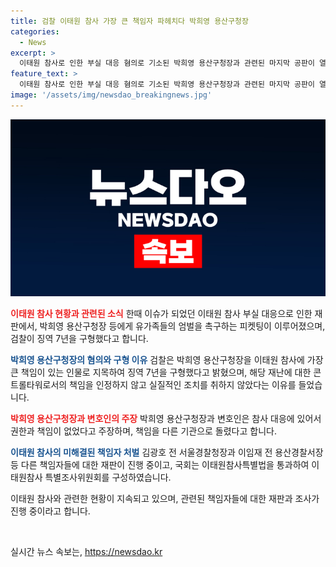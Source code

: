 ```yaml
---
title: 검찰 이태원 참사 가장 큰 책임자 파헤치다 박희영 용산구청장
categories:
  - News
excerpt: >
  이태원 참사로 인한 부실 대응 혐의로 기소된 박희영 용산구청장과 관련된 마지막 공판이 열렸다. 유가족은 엄벌을 촉구하며 법정 앞에서 시위를 벌였고, 검찰은 박 구청장에게 징역 7년을 구형했다. 유가족들은 박 구청장의 주장을 거짓이라고 항의했고, 변호인은 책임을 다른 기관으로 돌렸다. 현재 이태원 참사 책임을 묻기 위한 재판이 여러 건 진행 중이며, 관련자들은 책임을 서로 떠넘기는 상황이다.
feature_text: >
  이태원 참사로 인한 부실 대응 혐의로 기소된 박희영 용산구청장과 관련된 마지막 공판이 열렸다. 유가족은 엄벌을 촉구하며 법정 앞에서 시위를 벌였고, 검찰은 박 구청장에게 징역 7년을 구형했다. 유가족들은 박 구청장의 주장을 거짓이라고 항의했고, 변호인은 책임을 다른 기관으로 돌렸다. 현재 이태원 참사 책임을 묻기 위한 재판이 여러 건 진행 중이며, 관련자들은 책임을 서로 떠넘기는 상황이다.
image: '/assets/img/newsdao_breakingnews.jpg'
---
```


<p><img src="/assets/img/newsdao_breakingnews.jpg" alt="ranknews 속보" /></p>

<p><b><span style="color: #ee2323;">이태원 참사 현황과 관련된 소식</span></b>
한때 이슈가 되었던 이태원 참사 부실 대응으로 인한 재판에서, 박희영 용산구청장 등에게 유가족들의 엄벌을 촉구하는 피켓팅이 이루어졌으며, 검찰이 징역 7년을 구형했다고 합니다.</p>

<p><b><span style="color: #1a5490;">박희영 용산구청장의 혐의와 구형 이유</span></b>
검찰은 박희영 용산구청장을 이태원 참사에 가장 큰 책임이 있는 인물로 지목하여 징역 7년을 구형했다고 밝혔으며, 해당 재난에 대한 콘트롤타워로서의 책임을 인정하지 않고 실질적인 조치를 취하지 않았다는 이유를 들었습니다.</p>

<p><b><span style="color: #ee2323;">박희영 용산구청장과 변호인의 주장</span></b>
박희영 용산구청장과 변호인은 참사 대응에 있어서 권한과 책임이 없었다고 주장하며, 책임을 다른 기관으로 돌렸다고 합니다.</p>

<p><b><span style="color: #1a5490;">이태원 참사의 미해결된 책임자 처벌</span></b>
김광호 전 서울경찰청장과 이임재 전 용산경찰서장 등 다른 책임자들에 대한 재판이 진행 중이고, 국회는 이태원참사특별법을 통과하여 이태원참사 특별조사위원회를 구성하였습니다.</p>

<p>이태원 참사와 관련한 현황이 지속되고 있으며, 관련된 책임자들에 대한 재판과 조사가 진행 중이라고 합니다. <p data-ke-size="size16">&nbsp;</p></p>
실시간 뉴스 속보는, <a href="https://newsdao.kr" rel="dofollow">https://newsdao.kr</a>


